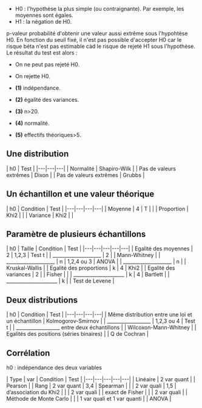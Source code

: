 * H0 : l'hypothèse la plus simple (ou contraignante). Par exemple, les moyennes sont égales.
* H1 : la négation de H0.

p-valeur probabilité d'obtenir une valeur aussi extrême sous l'hypohtèse H0.
En fonction du seuil fixé, il n'est pas possible d'accepter H0 car le risque béta n'est pas estimable càd le risque de rejeté H1 sous l'hypothèse. Le résultat du test est alors :
* On ne peut pas rejeté H0.
* On rejette H0.

* **(1)** indépendance.
* **(2)** égalité des variances.
* **(3)** n>20.
* **(4)** normalité.
* **(5)** effectifs théoriques>5.

## Une distribution

| h0 | Test |
|---|---|---|
| Normalité | Shapiro-Wilk |
| Pas de valeurs extrêmes | Dixon |
| Pas de valeurs extrêmes | Grubbs |

## Un échantillon et une valeur théorique

| h0 | Condition | Test |
|---|---|---|---|
| Moyenne | 4 | T | |
| Proportion | Khi2 | |
| Variance | Khi2 | |

## Paramètre de plusieurs échantillons

| h0 | Taille | Condition | Test |
|---|---|---|---|---|
| Egalité des moyennes | 2 | 1,2,3 | Test t |
| ____________________ | 2 | | Mann-Whitney |
| ____________________ | n | 1,2,4 ou 3 | ANOVA |
| ____________________ | n | | Kruskal-Wallis |
| Egalité des proportions | k | 4 | Khi2 |
| Egalité des variances | 2 | | Fisher | |
| _____________________ | k | 4 | Bartlett |
| _____________________ | k | | Test de Levene |

## Deux distributions


| h0 | Condition | Test |
|---|---|---|---|
| Même distribution entre une loi et un échantillon | Kolmogorov-Smirnov |
| __________________ | 1,2,3 ou 4 | Test t | 
| __________________ entre deux échantillons | | Wilcoxon-Mann-Whitney |
| Egalités des positions (séries binaires) | | Q de Cochran |

## Corrélation

h0 : indépendance des deux variables

| Type | var | Condition | Test |
|---|---|---|---|---|
| Linéaire | 2 var quant | | Pearson |
| Rang | 2 var quant | 3,4 | Spearman |
| | 2 var quali | 1,5 | d’association du Khi2 |
| | 2 var quali |  | exact de Fisher |
| | 2 var quali |  | Méthode de Monte Carlo |
| | 1 var quali et 1 var quanti | | ANOVA |
